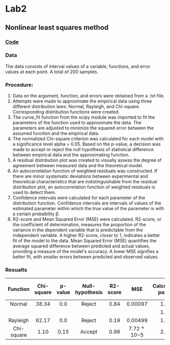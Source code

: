 # Lab2
## Nonlinear least squares method

### [**Code**](/Lab2/lab2.ipynb)

### Data

The data consists of interval values of a variable, functions, and error values at each point. A total of 200 samples.

### Procedure:
1. Data on the argument, function, and errors were obtained from a .txt file.
2. Attempts were made to approximate the empirical data using three different distribution laws: Normal, Rayleigh, and Chi-square. Corresponding distribution functions were created.
3. The curve_fit function from the scipy module was imported to fit the parameters of the function used to approximate the data. The parameters are adjusted to minimize the squared error between the assumed function and the empirical data.
4. The normalized Chi-square criterion was calculated for each model with a significance level alpha = 0.05. Based on the p-value, a decision was made to accept or reject the null hypothesis of statistical difference between empirical data and the approximating function.
5. A residual distribution plot was created to visually assess the degree of agreement between measured data and the theoretical model.
6. An autocorrelation function of weighted residuals was constructed. If there are minor systematic deviations between experimental and theoretical characteristics that are indistinguishable from the residual distribution plot, an autocorrelation function of weighted residuals is used to detect them.
7. Confidence intervals were calculated for each parameter of the distribution function. Confidence intervals are intervals of values of the estimated parameter within which the true value of the parameter is with a certain probability β.
8. R2-score and Mean Squared Error (MSE) were calculated. R2-score, or the coefficient of determination, measures the proportion of the variance in the dependent variable that is predictable from the independent variable. A higher R2-score, closer to 1, indicates a better fit of the model to the data. Mean Squared Error (MSE) quantifies the average squared difference between predicted and actual values, providing a measure of the model's accuracy. A lower MSE signifies a better fit, with smaller errors between predicted and observed values.

### Resualts

| Function | Chi-square | p-value | Null-hypothesis | R2-score | MSE | Calculated param | Left confidence interval | Right confidence interval |
|:-:|:-:|:-:|:-:|:-:|:-:|:-:|:-:|:-:|
| Normal | 38.34 | 0.0 | Reject | 0.84 | $0.00097$ | 1.44 | 1.42 | 1.75 |
|  |  |  |  | |  | 1.76 | 1.46 | 1.78 |
| Rayleigh | 62.17 | 0.0 | Reject | 0.19 | $0.00499$ | 1.98 | 1.96 | 2.00 |
| Chi-square | 1.10 | 0.15 | Accept | 0.98 | $7.72*10{-5}$ | 2.80 | 2.79 | 2.81 |